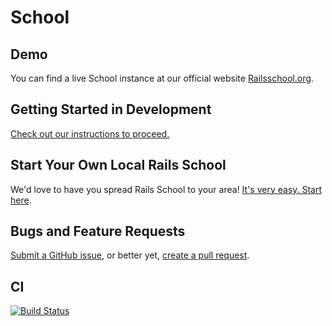 School
======

Demo
----

You can find a live School instance at our official website  [Railsschool.org](//www.railsschool.org).

Getting Started in Development
----

[Check out our instructions to proceed.](https://github.com/rails-school/school/blob/master/CONTRIBUTING.md)

Start Your Own Local Rails School
---

We'd love to have you spread Rails School to your area! [It's very easy. Start here](https://github.com/rails-school/school/blob/master/STARTING_A_LOCAL_SCHOOL.md).

Bugs and Feature Requests
---

[Submit a GitHub issue](https://github.com/rails-school/school/issues/new), or better yet, [create a pull request](CONTRIBUTING.md).

CI
--

[![Build Status](https://circleci.com/gh/rails-school/school.svg?&style=shield&circle-token=21b6e7eb1bda6c80a89ca4f66fa623dd6686bcac)](https://circleci.com/gh/rails-school/school)
